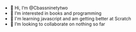 - 👋 Hi, I’m @Cbassninetytwo
- 👀 I’m interested in books and programming
- 🌱 I'm learning javascript and am getting better at Scratch
- 💞️ I’m looking to collaborate on nothing so far
<!---
Cbassninetytwo/Cbassninetytwo is a ✨ special ✨ repository because its `README.md` (this file) appears on your GitHub profile.
You can click the Preview link to take a look at your changes.
--->
